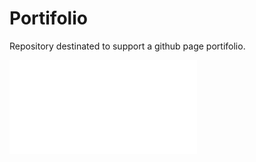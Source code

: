 # Portifolio
Repository destinated to support a github page portifolio.

![](github.com/makausky/Portifolio/Cartões.pdf)
